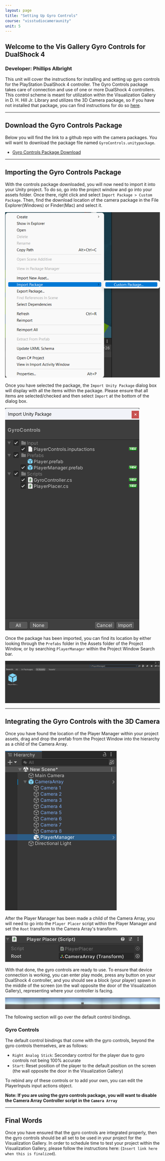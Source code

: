```yaml
---
layout: page
title: "Setting Up Gyro Controls"
course: "visstudiocameraunity"
unit: 5
---
```


## Welcome to the Vis Gallery Gyro Controls for DualShock 4

### Developer: Phillips Albright

This unit will cover the instructions for installing and setting up gyro controls for the PlayStation DualShock 4 controller. The Gyro Controls package takes care of connection and use of one or more DualShock 4 controllers. This control scheme is meant for utilization within the Visualization Gallery in D. H. Hill Jr. Library and utilizes the 3D Camera package, so if you have not installed that package, you can find instructions for do so [here](../firstpersoncamera/gettingstarted.md).

---

## Download the Gyro Controls Package

Below you will find the link to a github repo with the camera packages. You will want to download the package file named ```GyroControls.unitypackage```.

* [Gyro Controls Package Download](https://github.com/technobotanist/VisStudioTesting/blob/main/Assets/Packages/GyroControls.unitypackage)

---

## Importing the Gyro Controls Package

With the controls package downloaded, you will now need to import it into your Unity project. To do so, go into the project window and go into your assets folder. Once there, right click and select ```Import Package > Custom Package```. Then, find the download location of the camera package in the File Explorer(Windows) or Finder(Mac) and select it.

![Import Package](images/importcustompackage.png)

Once you have selected the package, the ```Import Unity Package``` dialog box will display with all the items within the package. Please ensure that all items are selected/checked and then select ```Import``` at the bottom of the dialog box.

![Select and Import](images/import.png)

Once the package has been imported, you can find its location by either looking through the ```Prefabs``` folder in the Assets folder of the Project Window, or by searching ```PlayerManager``` within the Project Window Search bar.

![Find Package in Project](images/packagesearch.png)

---

## Integrating the Gyro Controls with the 3D Camera

Once you have found the location of the Player Manager within your project assets, drag and drop the prefab from the Project Window into the hierarchy as a child of the Camera Array.

![Player Manager as Child of Camera Array](images/placeincamera.png)

After the Player Manager has been made a child of the Camera Array, you will need to go into the ```Player Placer``` script within the Player Manager and set the ```Root``` transform to the Camera Array's transform.

![Emulator Components](images/roottransform.png)

With that done, the gyro controls are ready to use. To ensure that device connection is working, you can enter play mode, press any button on your DualShock 4 controller, and you should see a block (your player) spawn in the middle of the screen (on the wall opposite the door of the Visualization Gallery), representing where your controller is facing.

![Player Connection Testing](images/playerconnection.png)

The following section will go over the default control bindings.

### Gyro Controls

The default control bindings that come with the gyro controls, beyond the gyro controls themselves, are as follows:

* ```Right Analog Stick```: Secondary control for the player due to gyro controls not being 100% accurate
* ```Start```: Reset position of the player to the default position on the screen (the wall opposite the door in the Visualization Gallery)

To rebind any of these controls or to add your own, you can edit the PlayerInputs input actions object.

**Note: If you are using the gyro controls package, you will want to disable the Camera Array Controller script in the ```Camera Array```**

---

## Final Words

Once you have ensured that the gyro controls are integrated properly, then the gyro controls should be all set to be used in your project for the Visualization Gallery. In order to schedule time to test your project within the Visualization Gallery, please follow the instructions here: (```Insert link here when this is finalized```).
